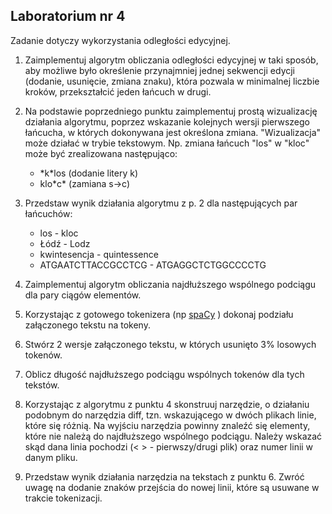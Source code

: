 ## Laboratorium nr 4

Zadanie dotyczy wykorzystania odległości edycyjnej.

1. Zaimplementuj algorytm obliczania odległości edycyjnej w taki sposób, aby możliwe było określenie przynajmniej jednej sekwencji edycji (dodanie, usunięcie, zmiana znaku), która pozwala w minimalnej liczbie kroków, przekształcić jeden łańcuch w drugi.
2. Na podstawie poprzedniego punktu zaimplementuj prostą wizualizację działania algorytmu, poprzez wskazanie kolejnych wersji pierwszego łańcucha, w których dokonywana jest określona zmiana. "Wizualizacja" może działać w trybie tekstowym. Np. zmiana łańcuch "los" w "kloc" może być zrealizowana następująco:
	* \*k\*los (dodanie litery k)
	* klo\*c\* (zamiana s-\>c)
3. Przedstaw wynik działania algorytmu z p. 2 dla następujących par łańcuchów:
	* los - kloc
	* Łódź - Lodz
	* kwintesencja - quintessence
	* ATGAATCTTACCGCCTCG - ATGAGGCTCTGGCCCCTG

4. Zaimplementuj algorytm obliczania najdłuższego wspólnego podciągu dla pary ciągów elementów.
5. Korzystając z gotowego tokenizera (np [spaCy](https://spacy.io/api/tokenizer) ) dokonaj podziału załączonego tekstu na tokeny.
6. Stwórz 2 wersje załączonego tekstu, w których usunięto 3% losowych tokenów.
7. Oblicz długość najdłuższego podciągu wspólnych tokenów dla tych tekstów.
8. Korzystając z algorytmu z punktu 4 skonstruuj narzędzie, o działaniu podobnym do narzędzia diff, tzn. wskazującego w dwóch plikach linie, które się różnią. Na wyjściu narzędzia powinny znaleźć się elementy, które nie należą do najdłuższego wspólnego podciągu. Należy wskazać skąd dana linia pochodzi (< > - pierwszy/drugi plik) oraz numer linii w danym pliku.
9. Przedstaw wynik działania narzędzia na tekstach z punktu 6. Zwróć uwagę na dodanie znaków przejścia do nowej linii, które są usuwane w trakcie tokenizacji.

